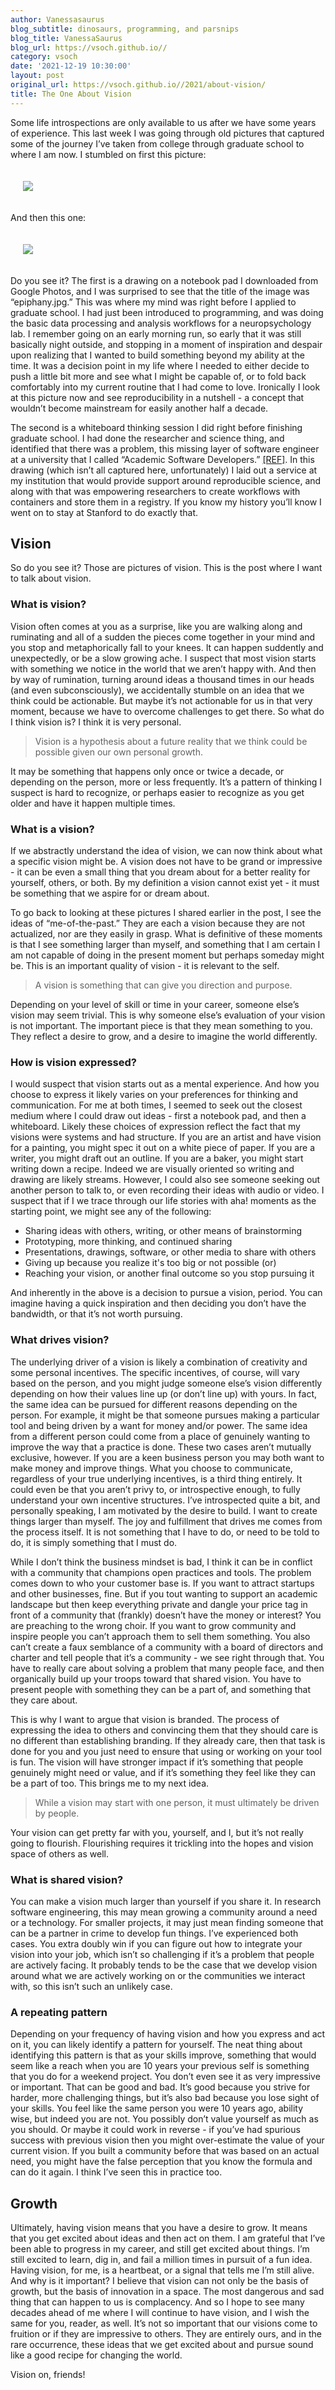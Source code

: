 ```yaml
---
author: Vanessasaurus
blog_subtitle: dinosaurs, programming, and parsnips
blog_title: VanessaSaurus
blog_url: https://vsoch.github.io//
category: vsoch
date: '2021-12-19 10:30:00'
layout: post
original_url: https://vsoch.github.io//2021/about-vision/
title: The One About Vision
---
```


<p>Some life introspections are only available to us after we have some years of experience. This last week I was going through
old pictures that captured some of the journey I’ve taken from college through graduate school to where I am now. I stumbled on first
this picture:</p>

<div style="padding: 20px;">
  <img src="https://vsoch.github.io/assets/images/posts/vision/epiphany.jpg" />
</div>

<p>And then this one:</p>

<div style="padding: 20px;">
  <img src="https://vsoch.github.io/assets/images/posts/vision/vision.png" />
</div>

<p>Do you see it? The first is a drawing on a notebook pad I downloaded from Google Photos, and I was surprised to see that the title of the image was “epiphany.jpg.” This was where my mind was right before I applied to graduate school. I had just been introduced to programming, and was doing the basic data processing and analysis workflows for a neuropsychology lab. I remember going on an early morning run, so early that it was still basically night outside, and stopping in a moment of inspiration and despair upon realizing that I wanted to build something beyond my ability at the time. It was a decision point in my life where I needed to either decide to push a little bit more and see what I might be capable of, or to fold back comfortably into my current routine that I had come to love. Ironically I look at this picture now and see reproducibility in a nutshell - a concept that wouldn’t become mainstream for easily another half a decade.</p>

<p>The second is a whiteboard thinking session I did right before finishing graduate school. I had done the researcher and science thing, and identified that there was a problem, this missing layer of software engineer at a university that I called “Academic Software Developers.” <a href="https://vsoch.github.io/2016/the-academic-software-developer/">[REF]</a>. In this drawing (which isn’t all captured here, unfortunately) I laid out a service at my institution that would provide support around reproducible science, and along with that was empowering researchers to create workflows with containers and store them in a registry. If you know my history you’ll know I went on to stay at Stanford to do exactly that.</p>

<h2 id="vision">Vision</h2>

<p>So do you see it? Those are pictures of vision. This is the post where I want to talk about vision.</p>

<h3 id="what-is-vision">What is vision?</h3>

<p>Vision often comes at you as a surprise, like you are walking along and ruminating and all of a sudden the pieces come together in your mind and you stop and metaphorically fall to your knees. It can happen suddently and unexpectedly, or be a slow growing ache. I suspect that most vision starts with something we notice in the world that we aren’t happy with. And then by way of rumination, turning around ideas a thousand times in our heads (and even subconsciously), we accidentally stumble on an idea that we think could be actionable. But maybe it’s not actionable for us in that very moment, because we have to overcome challenges to get there. So what do I think vision is? I think it is very personal.</p>

<blockquote>
  <p>Vision is a hypothesis about a future reality that we think could be possible given our own personal growth.</p>
</blockquote>

<p>It may be something that happens only once or twice a decade, or depending on the person, more or less frequently. It’s a pattern of thinking I suspect is hard to recognize, or perhaps easier to recognize as you get older and have it happen multiple times.</p>

<h3 id="what-is-a-vision">What is a vision?</h3>

<p>If we abstractly understand the idea of vision, we can now think about what a specific vision might be. A vision does not have to be grand or impressive - it can be even a small thing that you dream about for a better reality for yourself, others, or both. By my definition a vision cannot exist yet - it must be something that we aspire for or dream about.</p>

<p>To go back to looking at these pictures I shared earlier in the post, I see the ideas of “me-of-the-past.” They are each a vision because they are not actualized, nor are they easily in grasp. What is definitive of these moments is that I see something larger than myself, and something that I am certain I am not capable of doing in the present moment but perhaps someday might be. This is an important quality of vision - it is relevant to the self.</p>

<blockquote>
  <p>A vision is something that can give you direction and purpose.</p>
</blockquote>

<p>Depending on your level of skill or time in your career, someone else’s vision may seem trivial. This is why someone else’s evaluation of your vision is not important. The important piece is that they mean something to you. They reflect a desire to grow, and a desire to imagine the world differently.</p>

<h3 id="how-is-vision-expressed">How is vision expressed?</h3>

<p>I would suspect that vision starts out as a mental experience. And how you choose to express it likely varies on your preferences for thinking and communication. For me at both times, I seemed to seek out the closest medium where I could draw out ideas - first a notebook pad, and then a whiteboard. Likely these choices of expression reflect the fact that my visions were systems and had structure. If you are an artist and have vision for a painting, you might spec it out on a white piece of paper. If you are a writer, you might draft out an outline. If you are a baker, you might start writing down a recipe. Indeed we are visually oriented so writing and drawing are likely streams. However, I could also see someone seeking out another person to talk to, or even recording their ideas with audio or video. I suspect that if I we trace through our life stories with aha! moments as the starting point, we might see any of the following:</p>

<ul class="custom-counter">
   <li>Sharing ideas with others, writing, or other means of brainstorming</li>
   <li>Prototyping, more thinking, and continued sharing</li>
   <li>Presentations, drawings, software, or other media to share with others</li>
   <li>Giving up because you realize it's too big or not possible (or)</li>
   <li>Reaching your vision, or another final outcome so you stop pursuing it</li>
</ul>

<p>And inherently in the above is a decision to pursue a vision, period.  You can imagine having a quick
inspiration and then deciding you don’t have the bandwidth, or that it’s not worth pursuing.</p>

<h3 id="what-drives-vision">What drives vision?</h3>

<p>The underlying driver of a vision is likely a combination of creativity and some personal incentives.
The specific incentives, of course, will vary based on the person, and you might judge someone else’s vision differently depending on how their values line up (or don’t line up) with yours. In fact, the same idea can be pursued for different reasons depending on the person. For example, it might be that someone pursues making a particular tool and being driven by a want for money and/or power. The same idea from a different person could come from a place of genuinely wanting to improve the way that a practice is done. 
These two cases aren’t mutually exclusive, however. If you are a keen business person you may both want to make money and improve things. What you choose to communicate, regardless of your true underlying incentives, is a third thing entirely. It could even be that you aren’t privy to, or introspective enough, to fully understand your own incentive structures. I’ve introspected quite a bit, and personally speaking, I am motivated by the desire to build. I want to create things larger than myself. The joy and fulfillment that drives me comes from the process itself. It is not something that I have to do, or need to be told to do, it is simply something that I must do.</p>

<p>While I don’t think the business mindset is bad, I think it can be in conflict with a community that champions open practices and tools. The problem comes down to who your customer base is. If you want to attract startups and other businesses, fine. But if you tout wanting to support an academic landscape but then keep everything private and dangle your price tag in front of a community that (frankly) doesn’t have the money or interest? You are preaching to the wrong choir. If you want to grow community and inspire people you can’t approach them to sell them something. You also can’t create a faux semblance of a community with a board of directors and charter and tell people that it’s a community - we see right through that. You have to really care about solving a problem that many people face, and then organically build up your troops toward that shared vision. You have to present people with something they can be a part of, and something that they care about.</p>

<p>This is why I want to argue that vision is branded. The process of expressing the idea to others and convincing them that they should care is no different than establishing branding. If they already care, then that task is done for you and you just need to ensure that using or working on your tool is fun. The vision will have stronger impact if it’s something that people genuinely might need or value, and if it’s something they feel like they can be a part of too. This brings me to my next idea.</p>

<blockquote>
  <p>While a vision may start with one person, it must ultimately be driven by people.</p>
</blockquote>

<p>Your vision can get pretty far with you, yourself, and I, but it’s not really going to flourish. Flourishing requires it trickling into the hopes and vision space of others as well.</p>

<h3 id="what-is-shared-vision">What is shared vision?</h3>

<p>You can make a vision much larger than yourself if you share it. In research software engineering, this may mean growing a community around a need or a technology. For smaller projects, it may just mean finding someone that can be a partner in crime to develop fun things. I’ve experienced both cases. You extra doubly win if you can figure out how to integrate your vision into your job, which isn’t so challenging if it’s a problem that people are actively facing. It probably tends to be the case that we develop vision around what we are actively working on or the communities we interact with, so this isn’t such an unlikely case.</p>

<h3 id="a-repeating-pattern">A repeating pattern</h3>

<p>Depending on your frequency of having vision and how you express and act on it, you can likely identify a pattern for yourself. The neat thing about identifying this pattern is that as your skills improve, something that would seem like a reach when you are 10 years your previous self is something that you do for a weekend project. You don’t even see it as very impressive or important. That can be good and bad. It’s good because you strive for harder, more challenging things, but it’s also bad because you lose sight of your skills. You feel like the same person you were 10 years ago, ability wise, but indeed you are not. You possibly don’t value yourself as much as you should. Or maybe it could work in reverse - if you’ve had spurious success with previous vision then you might over-estimate the value of your current vision. If you built a community before that was based on an actual need, you might have the false perception that you know the formula and can do it again. I think I’ve seen this in practice too.</p>

<h2 id="growth">Growth</h2>

<p>Ultimately, having vision means that you have a desire to grow. It means that you get excited about ideas and then act on them. I am grateful that I’ve been able to progress in my career, and still get excited about things. I’m still excited to learn, dig in, and fail a million times in pursuit of a fun idea. Having vision, for me, is a heartbeat, or a signal that tells me I’m still alive. And why is it important? I believe that vision can not only be the basis of growth, but the basis of innovation in a space. The most dangerous and sad thing that can happen to us is complacency. And so I hope to see many decades ahead of me where I will continue to have vision, and I wish the same for you, reader, as well. It’s not so important that our visions come to fruition or if they are impressive to others. They are entirely ours, and in the rare occurrence, these ideas that we get excited about and pursue sound like a good recipe for changing the world.</p>

<p>Vision on, friends!</p>
